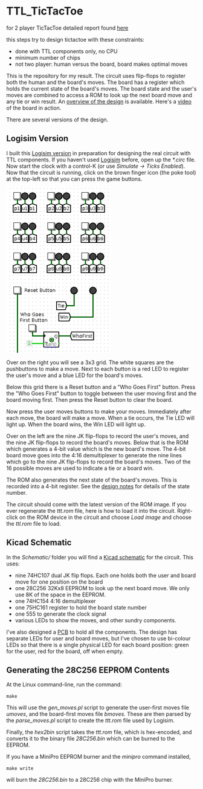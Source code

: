 # TTL_TicTacToe

for 2 player TicTacToe detailed report found [here](https://drive.google.com/file/d/17cn0vbwPrHP4_kRdpXQoU20w9vbTBZiW/view?usp=sharing) 

this steps try to design tictactoe with these constraints:

 + done with TTL components only, no CPU
 + minimum number of chips
 + not two player: human versus the board, board makes optimal moves

This is the repository for my result. The circuit uses flip-flops to
register both the human and the board's moves. The board has a register
which holds the current state of the board's moves. The board state and
the user's moves are combined to access a ROM to look up the next board move
and any tie or win result.
An [overview of the design](design_notes.md) is available. Here's
a [video](https://www.youtube.com/watch?v=WPPjL46z-Ag) of the board in action.

There are several versions of the design.

## Logisim Version

I built this [Logisim version](ttt_wkt.circ) in preparation for
designing the real circuit with TTL components. If you haven't used
[Logisim](http://www.cburch.com/logisim/) before, open up the _*.circ_
file. Now start the clock with a control-K (or use
_Simulate -> Ticks Enabled_). Now that the circuit is running, click on
the brown finger icon (the poke tool) at the top-left so that you can
press the game buttons.

![](Figs/logisim1.png)

Over on the right you will see a 3x3 grid. The white squares are the
pushbuttons to make a move. Next to each button is a red LED to register
the user's move and a blue LED for the board's moves.

Below this grid there is a Reset button and a "Who Goes First" button.
Press the "Who Goes First" button to toggle between the user moving
first and the board moving first. Then press the Reset button to clear
the board.

Now press the user moves buttons to make your moves. Immediately after
each move, the board will make a move. When a tie occurs, the Tie LED
will light up. When the board wins, the Win LED will light up.

Over on the left are the nine JK flip-flops to record the user's moves,
and the nine JK flip-flops to record the board's moves. Below that is
the ROM which generates a 4-bit value which is the new board's move.
The 4-bit board move goes into the 4:16 demultiplexer to generate the nine
lines which go to the nine JK flip-flops to record the board's moves.
Two of the 16 possible moves are used to indicate a tie or a board win.

The ROM also generates the next state of the board's moves. This is
recorded into a 4-bit register. See the [design notes](design_notes.md)
for details of the state number.

The circuit should come with the latest version of the ROM image. If you
ever regenerate the _ttt.rom_ file, here is how to load it into the circuit.
Right-click on the ROM device in the circuit and choose *Load image* and
choose the _ttl.rom_ file to load.

## Kicad Schematic

In the _Schematic/_ folder you will find a
[Kicad schematic](Schematic/schematic.pdf) for the circuit. This uses:

 + nine 74HC107 dual JK flip flops. Each one holds both the user and board
   move for one position on the board
 + one 28C256 32Kx8 EEPROM to look up the next board move. We only use
   8K of the space in the EEPROM.
 + one 74HC154 4:16 demultiplexer
 + one 75HC161 register to hold the board state number
 + one 555 to generate the clock signal
 + various LEDs to show the moves, and other sundry components.

I've also designed a [PCB](Figs/pcb2.jpg) to hold all the components.
The design has separate LEDs for user and board moves, but I've chosen to use
bi-colour LEDs so that there is a single physical LED for each board position:
green for the user, red for the board, off when empty.

## Generating the 28C256 EEPROM Contents

At the Linux command-line, run the command:

```
make
```

This will use the _gen_moves.pl_ script to generate the user-first moves file
_umoves_, and the board-first moves file _bmoves_. These are then parsed by
the _parse_moves.pl_ script to create the _ttt.rom_ file used by Logisim.

Finally, the _hex2bin_ script takes the _ttt.rom_ file, which is hex-encoded,
and converts it to the binary file _28C256.bin_ which can be burned to the
EEPROM.

If you have a MiniPro EEPROM burner and the _minipro_ command installed,

```
make write
```

will burn the _28C256.bin_ to a 28C256 chip with the MiniPro burner.
